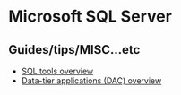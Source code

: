 # Microsoft SQL Server

## Guides/tips/MISC...etc

* [SQL tools overview](https://learn.microsoft.com/en-us/sql/tools/overview-sql-tools?view=sql-server-ver17&tabs=dba)
* [Data-tier applications (DAC) overview](https://learn.microsoft.com/en-us/sql/tools/sql-database-projects/concepts/data-tier-applications/overview?view=sql-server-ver17)